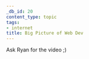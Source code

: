 ```yaml
---
_db_id: 20
content_type: topic
tags:
- internet
title: Big Picture of Web Dev
---
```


Ask Ryan for the video ;)